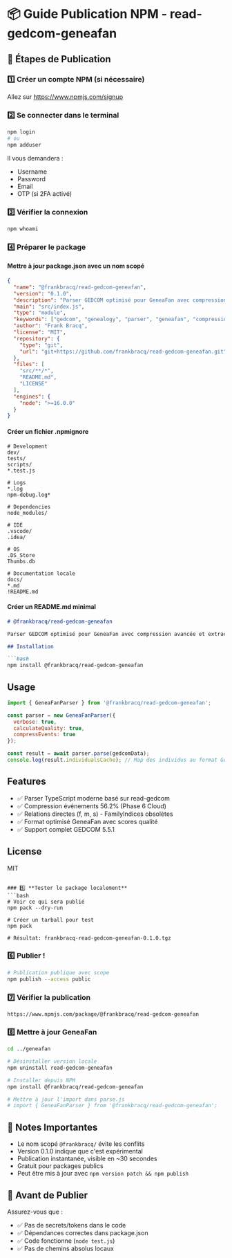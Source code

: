 # 📦 Guide Publication NPM - read-gedcom-geneafan

## 🚀 Étapes de Publication

### 1️⃣ **Créer un compte NPM (si nécessaire)**
Allez sur https://www.npmjs.com/signup

### 2️⃣ **Se connecter dans le terminal**
```bash
npm login
# ou
npm adduser
```
Il vous demandera :
- Username
- Password  
- Email
- OTP (si 2FA activé)

### 3️⃣ **Vérifier la connexion**
```bash
npm whoami
```

### 4️⃣ **Préparer le package**

#### Mettre à jour package.json avec un nom scopé
```json
{
  "name": "@frankbracq/read-gedcom-geneafan",
  "version": "0.1.0",
  "description": "Parser GEDCOM optimisé pour GeneaFan avec compression avancée",
  "main": "src/index.js",
  "type": "module",
  "keywords": ["gedcom", "genealogy", "parser", "geneafan", "compression"],
  "author": "Frank Bracq",
  "license": "MIT",
  "repository": {
    "type": "git",
    "url": "git+https://github.com/frankbracq/read-gedcom-geneafan.git"
  },
  "files": [
    "src/**/*",
    "README.md",
    "LICENSE"
  ],
  "engines": {
    "node": ">=16.0.0"
  }
}
```

#### Créer un fichier .npmignore
```
# Development
dev/
tests/
scripts/
*.test.js

# Logs
*.log
npm-debug.log*

# Dependencies
node_modules/

# IDE
.vscode/
.idea/

# OS
.DS_Store
Thumbs.db

# Documentation locale
docs/
*.md
!README.md
```

#### Créer un README.md minimal
```markdown
# @frankbracq/read-gedcom-geneafan

Parser GEDCOM optimisé pour GeneaFan avec compression avancée et extraction de relations directes.

## Installation

```bash
npm install @frankbracq/read-gedcom-geneafan
```

## Usage

```javascript
import { GeneaFanParser } from '@frankbracq/read-gedcom-geneafan';

const parser = new GeneaFanParser({
  verbose: true,
  calculateQuality: true,
  compressEvents: true
});

const result = await parser.parse(gedcomData);
console.log(result.individualsCache); // Map des individus au format GeneaFan
```

## Features

- ✅ Parser TypeScript moderne basé sur read-gedcom
- ✅ Compression événements 56.2% (Phase 6 Cloud)
- ✅ Relations directes (f, m, s) - FamilyIndices obsolètes
- ✅ Format optimisé GeneaFan avec scores qualité
- ✅ Support complet GEDCOM 5.5.1

## License

MIT
```

### 5️⃣ **Tester le package localement**
```bash
# Voir ce qui sera publié
npm pack --dry-run

# Créer un tarball pour test
npm pack

# Résultat: frankbracq-read-gedcom-geneafan-0.1.0.tgz
```

### 6️⃣ **Publier !**
```bash
# Publication publique avec scope
npm publish --access public
```

### 7️⃣ **Vérifier la publication**
```
https://www.npmjs.com/package/@frankbracq/read-gedcom-geneafan
```

### 8️⃣ **Mettre à jour GeneaFan**
```bash
cd ../geneafan

# Désinstaller version locale
npm uninstall read-gedcom-geneafan

# Installer depuis NPM
npm install @frankbracq/read-gedcom-geneafan

# Mettre à jour l'import dans parse.js
# import { GeneaFanParser } from '@frankbracq/read-gedcom-geneafan';
```

## 📝 Notes Importantes

- Le nom scopé `@frankbracq/` évite les conflits
- Version 0.1.0 indique que c'est expérimental
- Publication instantanée, visible en ~30 secondes
- Gratuit pour packages publics
- Peut être mis à jour avec `npm version patch && npm publish`

## 🚨 Avant de Publier

Assurez-vous que :
- ✅ Pas de secrets/tokens dans le code
- ✅ Dépendances correctes dans package.json
- ✅ Code fonctionne (`node test.js`)
- ✅ Pas de chemins absolus locaux